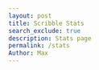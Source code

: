 ```yaml
---
layout: post
title: Scribble Stats
search_exclude: true
description: Stats page
permalink: /stats
Author: Max
---
```


<div>
    <style>
     
        body {
            font-family: 'Poppins', sans-serif;
            margin: 0;
            padding: 0;
            background: #121212;
            color: #fff;
            display: flex;
            justify-content: center;
            align-items: center;
            min-height: 100vh;
        }
        .statistics-container {
            width: 90%;
            max-width: 1200px;
            background: linear-gradient(145deg, #1e1e1e, #2a2a2a);
            border-radius: 20px;
            padding: 40px;
            box-shadow: 0 0 50px rgba(0,0,0,0.7);
            text-align: center;
        }
        .statistics-header {
            text-align: center;
            margin-bottom: 40px;
        }
        .statistics-header h1 {
            font-size: 3rem;
            font-weight: bold;
        }
        .statistics-grid {
            display: flex;
            flex-wrap: wrap;
            justify-content: space-around;
            gap: 30px;
        }
        .stat-card {
            background: linear-gradient(145deg, #2d2d2d, #252525);
            border-radius: 15px;
            padding: 40px;
            text-align: center;
            box-shadow: 0 8px 25px rgba(0,0,0,0.5);
            transition: transform 0.3s ease-in-out, box-shadow 0.3s ease-in-out;
            width: 250px;
            cursor: pointer;
            position: relative;
        }
        .stat-card:hover {
            transform: scale(1.1);
            box-shadow: 0 12px 35px rgba(0,0,0,0.7);
        }
        .stat-value {
            font-size: 4rem;
            font-weight: bold;
            color: #00ffcc;
        }
        .stat-label {
            margin-top: 10px;
            font-size: 1.4rem;
            color: #ffcc00;
        }
        .stat-emoji {
            font-size: 3rem;
            position: absolute;
            top: -30px;
            right: -30px;
        }
        .hint {
            margin-top: 40px;
            text-align: center;
            font-size: 1.5rem;
            color: #ffcc00;
            font-style: italic;
        }
        @media (max-width: 768px) {
            .statistics-container {
                padding: 20px;
            }
            .stat-card {
                padding: 20px;
                width: 200px;
            }
            .statistics-header h1 {
                font-size: 2rem;
            }
        }
    </style>
    <div class="statistics-container">
        <div class="statistics-header">
            <h1>🎮 Game Statistics 🎯</h1>
        </div>
        <div class="statistics-grid">
            <div class="stat-card">
                <div class="stat-emoji">🏆</div>
                <div class="stat-value" id="total-rounds">0</div>
                <div class="stat-label">Total Rounds</div>
            </div>
            <div class="stat-card">
                <div class="stat-emoji">✅</div>
                <div class="stat-value" id="correct-guesses">0</div>
                <div class="stat-label">Correct Guesses</div>
            </div>
            <div class="stat-card">
                <div class="stat-emoji">❌</div>
                <div class="stat-value" id="wrong-guesses">0</div>
                <div class="stat-label">Wrong Guesses</div>
            </div>
            <div class="stat-card">
                <div class="stat-emoji">💡</div>
                <div class="stat-value" id="hint-uses">0</div>
                <div class="stat-label">Hints Used</div>
            </div>
            <div class="stat-card">
                <div class="stat-emoji">🔥</div>
                <div class="stat-value" id="streaks">0</div>
                <div class="stat-label">Current Streak</div>
            </div>
        </div>
        <div class="hint" id="hint">🌟 Use hints wisely to boost your score! 🌟</div>
    </div>
    <script>
        const statistics = {
            totalRounds: 10,
            correctGuesses: 7,
            wrongGuesses: 3,
            hintUses: 2,
            streaks: 5
        };

        function updateStatistics() {
            document.getElementById('total-rounds').textContent = statistics.totalRounds;
            document.getElementById('correct-guesses').textContent = statistics.correctGuesses;
            document.getElementById('wrong-guesses').textContent = statistics.wrongGuesses;
            document.getElementById('hint-uses').textContent = statistics.hintUses;
            document.getElementById('streaks').textContent = statistics.streaks;
        }

        updateStatistics();
    </script>
</div>
